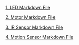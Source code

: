 [1. LED Markdown File](https://github.com/iniyan-kannappan/GPIO/blob/master/1_LED/LED.md)

[2. Motor Markdown File](https://github.com/iniyan-kannappan/GPIO/blob/master/2_Motors/Motor.md)

[3. IR Sensor Markdown File](https://github.com/iniyan-kannappan/GPIO/blob/master/3_InfraRed-Sensor/sensor.md)

[4. Motion Sensor Markdown File](https://github.com/iniyan-kannappan/GPIO/blob/master/4_Motion-Sensor/motion-sensor.md)

